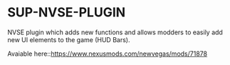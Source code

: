 # SUP-NVSE-PLUGIN
NVSE plugin which adds new functions and allows modders to easily add new UI elements to the game (HUD Bars). 

Avaiable here::https://www.nexusmods.com/newvegas/mods/71878
